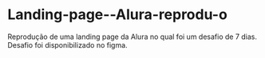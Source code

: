 # Landing-page--Alura-reprodu-o
Reprodução de uma landing page da Alura no qual foi um desafio de 7 dias. Desafio foi disponibilizado no figma.
